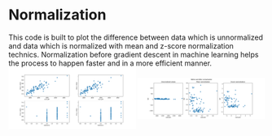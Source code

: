 <h1>Normalization</h1> 
This code is built to plot the difference between data which is unnormalized and data which is normalized with mean and z-score normalization technics.
Normalization before gradient descent in machine learning helps the process to happen faster and in a more efficient manner.
<img align="middle" width="250" alt="plot data" src="https://github.com/SrimanPolusani/normalization/blob/master/plot_data.png?raw=true">
<img align="middle" width="250" alt="plot norm" src="https://github.com/SrimanPolusani/normalization/blob/master/spread_norm.png?raw=true">
